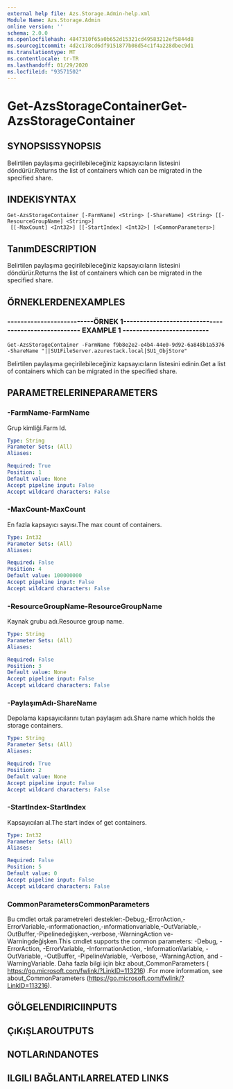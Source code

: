 ```yaml
---
external help file: Azs.Storage.Admin-help.xml
Module Name: Azs.Storage.Admin
online version: ''
schema: 2.0.0
ms.openlocfilehash: 4847310f65a0b652d15321cd49583212ef5844d8
ms.sourcegitcommit: 4d2c178cd6df9151877b08d54c1f4a228dbec9d1
ms.translationtype: MT
ms.contentlocale: tr-TR
ms.lasthandoff: 01/29/2020
ms.locfileid: "93571502"
---
```

# <span data-ttu-id="40f43-101">Get-AzsStorageContainer</span><span class="sxs-lookup"><span data-stu-id="40f43-101">Get-AzsStorageContainer</span></span>

## <span data-ttu-id="40f43-102">SYNOPSIS</span><span class="sxs-lookup"><span data-stu-id="40f43-102">SYNOPSIS</span></span>
<span data-ttu-id="40f43-103">Belirtilen paylaşıma geçirilebileceğiniz kapsayıcıların listesini döndürür.</span><span class="sxs-lookup"><span data-stu-id="40f43-103">Returns the list of containers which can be migrated in the specified share.</span></span>

## <span data-ttu-id="40f43-104">INDEKI</span><span class="sxs-lookup"><span data-stu-id="40f43-104">SYNTAX</span></span>

```
Get-AzsStorageContainer [-FarmName] <String> [-ShareName] <String> [[-ResourceGroupName] <String>]
 [[-MaxCount] <Int32>] [[-StartIndex] <Int32>] [<CommonParameters>]
```

## <span data-ttu-id="40f43-105">Tanım</span><span class="sxs-lookup"><span data-stu-id="40f43-105">DESCRIPTION</span></span>
<span data-ttu-id="40f43-106">Belirtilen paylaşıma geçirilebileceğiniz kapsayıcıların listesini döndürür.</span><span class="sxs-lookup"><span data-stu-id="40f43-106">Returns the list of containers which can be migrated in the specified share.</span></span>

## <span data-ttu-id="40f43-107">ÖRNEKLERDEN</span><span class="sxs-lookup"><span data-stu-id="40f43-107">EXAMPLES</span></span>

### <span data-ttu-id="40f43-108">--------------------------ÖRNEK 1--------------------------</span><span class="sxs-lookup"><span data-stu-id="40f43-108">-------------------------- EXAMPLE 1 --------------------------</span></span>
```
Get-AzsStorageContainer -FarmName f9b8e2e2-e4b4-44e0-9d92-6a848b1a5376 -ShareName "||SU1FileServer.azurestack.local|SU1_ObjStore"
```

<span data-ttu-id="40f43-109">Belirtilen paylaşıma geçirilebileceğiniz kapsayıcıların listesini edinin.</span><span class="sxs-lookup"><span data-stu-id="40f43-109">Get a list of containers which can be migrated in the specified share.</span></span>

## <span data-ttu-id="40f43-110">PARAMETRELERINE</span><span class="sxs-lookup"><span data-stu-id="40f43-110">PARAMETERS</span></span>

### <span data-ttu-id="40f43-111">-FarmName</span><span class="sxs-lookup"><span data-stu-id="40f43-111">-FarmName</span></span>
<span data-ttu-id="40f43-112">Grup kimliği.</span><span class="sxs-lookup"><span data-stu-id="40f43-112">Farm Id.</span></span>

```yaml
Type: String
Parameter Sets: (All)
Aliases: 

Required: True
Position: 1
Default value: None
Accept pipeline input: False
Accept wildcard characters: False
```

### <span data-ttu-id="40f43-113">-MaxCount</span><span class="sxs-lookup"><span data-stu-id="40f43-113">-MaxCount</span></span>
<span data-ttu-id="40f43-114">En fazla kapsayıcı sayısı.</span><span class="sxs-lookup"><span data-stu-id="40f43-114">The max count of containers.</span></span>

```yaml
Type: Int32
Parameter Sets: (All)
Aliases: 

Required: False
Position: 4
Default value: 100000000
Accept pipeline input: False
Accept wildcard characters: False
```

### <span data-ttu-id="40f43-115">-ResourceGroupName</span><span class="sxs-lookup"><span data-stu-id="40f43-115">-ResourceGroupName</span></span>
<span data-ttu-id="40f43-116">Kaynak grubu adı.</span><span class="sxs-lookup"><span data-stu-id="40f43-116">Resource group name.</span></span>

```yaml
Type: String
Parameter Sets: (All)
Aliases: 

Required: False
Position: 3
Default value: None
Accept pipeline input: False
Accept wildcard characters: False
```

### <span data-ttu-id="40f43-117">-PaylaşımAdı</span><span class="sxs-lookup"><span data-stu-id="40f43-117">-ShareName</span></span>
<span data-ttu-id="40f43-118">Depolama kapsayıcılarını tutan paylaşım adı.</span><span class="sxs-lookup"><span data-stu-id="40f43-118">Share name which holds the storage containers.</span></span>

```yaml
Type: String
Parameter Sets: (All)
Aliases: 

Required: True
Position: 2
Default value: None
Accept pipeline input: False
Accept wildcard characters: False
```

### <span data-ttu-id="40f43-119">-StartIndex</span><span class="sxs-lookup"><span data-stu-id="40f43-119">-StartIndex</span></span>
<span data-ttu-id="40f43-120">Kapsayıcıları al.</span><span class="sxs-lookup"><span data-stu-id="40f43-120">The start index of get containers.</span></span>

```yaml
Type: Int32
Parameter Sets: (All)
Aliases: 

Required: False
Position: 5
Default value: 0
Accept pipeline input: False
Accept wildcard characters: False
```

### <span data-ttu-id="40f43-121">CommonParameters</span><span class="sxs-lookup"><span data-stu-id="40f43-121">CommonParameters</span></span>
<span data-ttu-id="40f43-122">Bu cmdlet ortak parametreleri destekler:-Debug,-ErrorAction,-ErrorVariable,-ınformationaction,-ınformationvariable,-OutVariable,-OutBuffer,-Pipelinedeğişken,-verbose,-WarningAction ve-Warningdeğişken.</span><span class="sxs-lookup"><span data-stu-id="40f43-122">This cmdlet supports the common parameters: -Debug, -ErrorAction, -ErrorVariable, -InformationAction, -InformationVariable, -OutVariable, -OutBuffer, -PipelineVariable, -Verbose, -WarningAction, and -WarningVariable.</span></span> <span data-ttu-id="40f43-123">Daha fazla bilgi için bkz about_CommonParameters ( https://go.microsoft.com/fwlink/?LinkID=113216) .</span><span class="sxs-lookup"><span data-stu-id="40f43-123">For more information, see about_CommonParameters (https://go.microsoft.com/fwlink/?LinkID=113216).</span></span>

## <span data-ttu-id="40f43-124">GÖLGELENDIRICI</span><span class="sxs-lookup"><span data-stu-id="40f43-124">INPUTS</span></span>

## <span data-ttu-id="40f43-125">ÇıKıŞLAR</span><span class="sxs-lookup"><span data-stu-id="40f43-125">OUTPUTS</span></span>

## <span data-ttu-id="40f43-126">NOTLARıNDA</span><span class="sxs-lookup"><span data-stu-id="40f43-126">NOTES</span></span>

## <span data-ttu-id="40f43-127">ILGILI BAĞLANTıLAR</span><span class="sxs-lookup"><span data-stu-id="40f43-127">RELATED LINKS</span></span>

